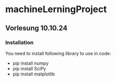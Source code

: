 # machineLerningProject

## Vorlesung 10.10.24

### Installation
<p> You need to install following library to use in code:</p> 
<ul>
    <li>pip install numpy</li>
    <li>pip install SciPy</li>
    <li>pip install matplotlib</li>
</ul>
